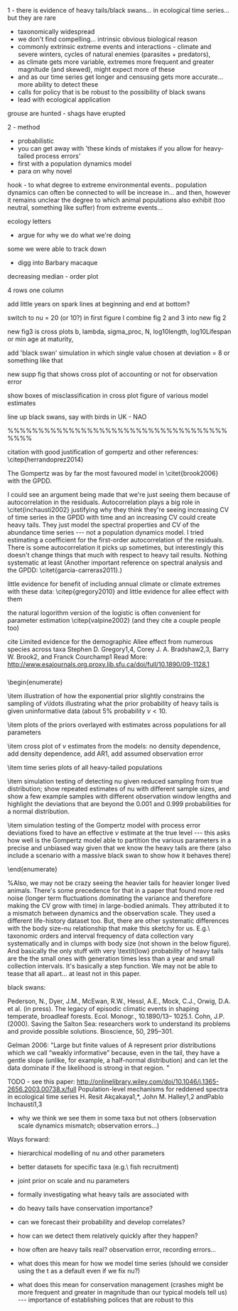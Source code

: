 

1 - there is evidence of heavy tails/black swans... in ecological time series... but they are rare

- taxonomically widespread
- we don't find compelling... intrinsic obvious biological reason
- commonly extrinsic extreme events and interactions - climate and severe winters, cycles of natural enemies (parasites + predators),
- as climate gets more variable, extremes more frequent and greater magnitude (and skewed), might expect more of these
- and as our time series get longer and censusing gets more accurate... more ability to detect these
- calls for policy that is be robust to the possibility of black swans
- lead with ecological application

grouse are hunted - shags have erupted

2 - method
- probabilistic
- you can get away with 'these kinds of mistakes if you allow for heavy-tailed process errors'
-  first with a population dynamics model
- para on why novel

hook - to what degree to extreme environmental events..
population dynamics can often be connected to
will be increase in...
and then, however it remains unclear the degree to which animal populations also exhibit (too neutral, something like suffer) from extreme events...

ecology letters

- argue for why we do what we're doing

some we were able to track down

- digg into Barbary macaque

decreasing median - order plot

4 rows one column

add little years on spark lines at beginning and end at bottom?

switch to nu = 20 (or 10?) in first figure
l
combine fig 2 and 3 into new fig 2

new fig3 is cross plots
b, lambda, sigma_proc, N,
log10length, log10Lifespan or min age at maturity,

add 'black swan' simulation in which single value chosen at deviation = 8 or something like that

new supp fig that shows cross plot of accounting or not for observation error

show boxes of misclassification in cross plot figure of various model estimates

line up black swans, say with birds in UK - NAO

%%%%%%%%%%%%%%%%%%%%%%%%%%%%%%%%%%%%%%%%

citation with good justification of gompertz and other references: \citep{herrandoprez2014}

The Gompertz was by far the most favoured model in \citet{brook2006} with the GPDD.

I could see an argument being made that we're just seeing them because of autocorrelation in the residuals. Autocorrelation plays a big role in \citet{inchausti2002} justifying why they think they're seeing increasing CV of time series in the GPDD with time and an increasing CV could create heavy tails. They just model the spectral properties and CV of the abundance time series --- not a population dynamics model. I tried estimating a coefficient for the first-order autocorrelation of the residuals. There is some autocorrelation it picks up sometimes, but interestingly this doesn't change things that much with respect to heavy tail results. Nothing systematic at least (Another important reference on spectral analysis and the GPDD: \citet{garcia-carreras2011}.)

little evidence for benefit of including annual climate or climate extremes with these data:
\citep{gregory2010}
and little evidence for allee effect with them

the natural logorithm version of the logistic is often convenient for parameter estimation
\citep{valpine2002} (and they cite a couple people too)

cite Limited evidence for the demographic Allee effect from numerous species across taxa
Stephen D. Gregory1,4, Corey J. A. Bradshaw2,3, Barry W. Brook2, and Franck Courchamp1
Read More: http://www.esajournals.org.proxy.lib.sfu.ca/doi/full/10.1890/09-1128.1

###

\begin{enumerate}

\item illustration of how the exponential prior slightly constrains the sampling of $\nu$\ldots illustrating what the prior probability of heavy tails is given uninformative data (about 5\% probability $\nu < 10$.

\item plots of the priors overlayed with estimates across populations for all parameters

\item cross plot of $\nu$ estimates from the models: no density dependence, add density dependence, add AR1, add assumed observation error

\item time series plots of all heavy-tailed populations

\item simulation testing of detecting nu given reduced sampling from true distribution; show repeated estimates of nu with different sample sizes, and show a few example samples with different observation window lengths and highlight the deviations that are beyond the 0.001 and 0.999 probabilities for a normal distribution.

\item simulation testing of the Gompertz model with process error deviations fixed to have an effective $\nu$ estimate at the true level --- this asks how well is the Gompertz model able to partition the various parameters in a precise and unbiased way given that we know the heavy tails are there (also include a scenario with a massive black swan to show how it behaves there)

\end{enumerate}

%Also, we may not be crazy seeing the heavier tails for heavier longer lived animals. There's some precedence for that in a paper that found more red noise (longer term fluctuations dominating the variance and therefore making the CV grow with time) in large-bodied animals. They attributed it to a mismatch between dynamics and the observation scale. They used a different life-history dataset too. But, there are other systematic differences with the body size-nu relationship that make this sketchy for us. E.g.\ taxonomic orders and interval frequency of data collection vary systematically and in clumps with body size (not shown in the below figure). And basically the only stuff with very \textit{low} probability of heavy tails are the the small ones with generation times less than a year and small collection intervals. It's basically a step function. We may not be able to tease that all apart... at least not in this paper.

black swans:

Pederson, N., Dyer, J.M., McEwan, R.W., Hessl, A.E., Mock, C.J., Orwig, D.A. et al. (in press). The legacy of episodic climatic events in shaping temperate, broadleaf forests. Ecol. Monogr., 10.1890/13– 1025.1.
Cohn, J.P. (2000). Saving the Salton Sea: researchers work to understand its problems and provide possible solutions. Bioscience, 50, 295–301.

Gelman 2006: "Large but finite values of A represent prior distributions which we call “weakly informative” because, even in the tail, they have a gentle slope (unlike, for example, a half-normal distribution) and can let the data dominate if the likelihood is strong in that region. "

TODO - see this paper: http://onlinelibrary.wiley.com/doi/10.1046/j.1365-2656.2003.00738.x/full Population-level mechanisms for reddened spectra in ecological time series H. Resit Akçakaya1,*, John M. Halley1,2 andPablo Inchausti1,3



- why we think we see them in some taxa but not others (observation scale dynamics mismatch; observation errors...)

Ways forward:

- hierarchical modelling of nu and other parameters

- better datasets for specific taxa (e.g.\ fish recruitment)

- joint prior on scale and nu parameters

- formally investigating what heavy tails are associated with

- do heavy tails have conservation importance?

- can we forecast their probability and develop correlates?

- how can we detect them relatively quickly after they happen?

- how often are heavy tails real? observation error, recording errors...

- what does this mean for how we model time series (should we consider using the t as a default even if we fix nu?)

- what does this mean for conservation management (crashes might be more frequent and greater in magnitude than our typical models tell us) --- importance of establishing polices that are robust to this

